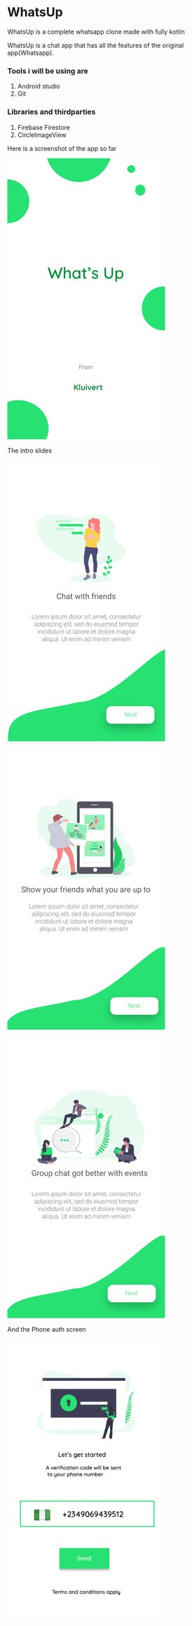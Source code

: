 # WhatsUp
WhatsUp is a complete whatsapp clone made with fully kotlin

WhatsUp is a chat app that has all the features of the original app(Whatsapp).

### Tools i will be using are

1. Android studio
2. Git

### Libraries and thirdparties

1. Firebase Firestore
2. CircleImageView


 
 
 
 Here is a screenshot of the app so far
 
 ![alt text](https://github.com/Tristankluivert/WhatsUp/blob/master/Screenshots/WhatsUpSplash.png)
 

 The intro slides
 
 ![alt text](https://github.com/Tristankluivert/WhatsUp/blob/master/Screenshots/introne.png)
 
 ![alt text](https://github.com/Tristankluivert/WhatsUp/blob/master/Screenshots/introtwo.png)
 
 ![alt text](https://github.com/Tristankluivert/WhatsUp/blob/master/Screenshots/introthree.png)
 
 
  And the Phone auth screen
 
 ![alt text](https://github.com/Tristankluivert/WhatsUp/blob/master/Screenshots/phone%20auth.png)
 
 
 

